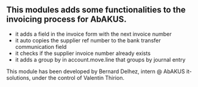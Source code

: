 This modules adds some functionalities to the invoicing process for AbAKUS.
---------------------------------------------------------------------------
  - it adds a field in the invoice form with the next invoice number
  - it auto copies the supplier ref number to the bank transfer communication field
  - it checks if the supplier invoice number already exists
  - it adds a group by in account.move.line that groups by journal entry

This module has been developed by Bernard Delhez, intern @ AbAKUS it-solutions, under the control of Valentin Thirion.
